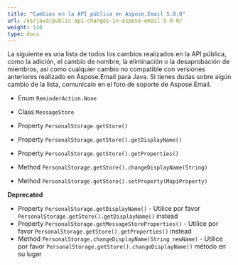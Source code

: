 ```yaml
---
title: "Cambios en la API pública en Aspose.Email 5.0.0"
url: /es/java/public-api-changes-in-aspose-email-5-0-0/
weight: 110
type: docs
---
```


La siguiente es una lista de todos los cambios realizados en la API pública, como la adición, el cambio de nombre, la eliminación o la desaprobación de miembros, así como cualquier cambio no compatible con versiones anteriores realizado en Aspose.Email para Java. Si tienes dudas sobre algún cambio de la lista, comunícalo en el foro de soporte de Aspose.Email.

- Enum `ReminderAction.None`

- Class `MessageStore`

- Property `PersonalStorage.getStore()`

- Property `PersonalStorage.getStore().getDisplayName()`
- Property `PersonalStorage.getStore().getProperties()`

- Method `PersonalStorage.getStore().changeDisplayName(String)`
- Method `PersonalStorage.getStore().setProperty(MapiProperty)`

**Deprecated**

- Property `PersonalStorage.getDisplayName()` - Utilice por favor `PersonalStorage.getStore().getDisplayName()` instead
- Property `PersonalStorage.getMessageStoreProperties()` - Utilice por favor `PersonalStorage.getStore().getProperties()` instead
- Method `PersonalStorage.changeDisplayName(String newName)` - Utilice por favor `PersonalStorage.getStore().changeDisplayName()` método en su lugar
